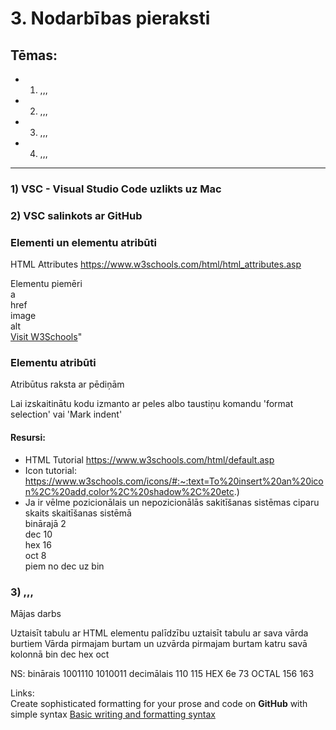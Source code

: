 # 3. Nodarbības pieraksti

## Tēmas:
* 1) ,,,
* 2) ,,,
* 3) ,,,
* 4) ,,,

--------------------------------------------------------

### 1) VSC - Visual Studio Code uzlikts uz Mac
### 2) VSC salinkots ar GitHub

### Elementi un elementu atribūti 
 
HTML Attributes https://www.w3schools.com/html/html_attributes.asp

Elementu piemēri  
a  
href  
image  
alt  
<a href="https://www.w3schools.com">Visit W3Schools</a>"

### Elementu atribūti 
Atribūtus raksta ar pēdiņām

Lai izskaitinātu kodu izmanto ar peles albo taustiņu komandu 'format selection' vai 'Mark indent'

#### Resursi: 
* HTML Tutorial https://www.w3schools.com/html/default.asp
* Icon tutorial: https://www.w3schools.com/icons/#:~:text=To%20insert%20an%20icon%2C%20add,color%2C%20shadow%2C%20etc.)
* Ja ir vēlme pozicionālais un nepozicionālās sakitīšanas sistēmas
ciparu skaits skaitīšanas sistēmā     
binārajā     2  
dec 10  
hex 16  
oct 8  
piem no dec uz bin  

### 3) ,,,
Mājas darbs  

Uztaisīt tabulu ar HTML elementu palīdzību uztaisīt tabulu 
ar sava vārda burtiem 
Vārda pirmajam burtam un uzvārda pirmajam burtam katru savā kolonnā
bin dec hex oct

NS: 
binārais        1001110 1010011 
decimālais      110 115 
HEX             6e 73
OCTAL           156 163


Links:  
Create sophisticated formatting for your prose and code on **GitHub** with simple syntax
[Basic writing and formatting syntax](https://docs.github.com/en/get-started/writing-on-github/getting-started-with-writing-and-formatting-on-github/basic-writing-and-formatting-syntax#quoting-text)
